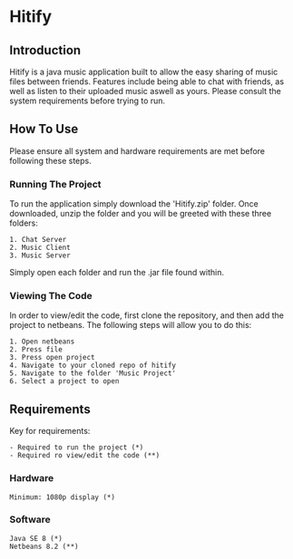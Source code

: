 # Hitify

## Introduction

Hitify is a java music application built to allow the easy sharing of music files between friends. Features include being able to chat with friends, as well as listen to their uploaded music aswell as yours. Please consult the system requirements before trying to run.

## How To Use

Please ensure all system and hardware requirements are met before following these steps.

### Running The Project

To run the application simply download the 'Hitify.zip' folder. Once downloaded, unzip the folder and you will be greeted with these three folders:

	1. Chat Server
	2. Music Client
	3. Music Server

Simply open each folder and run the .jar file found within.

### Viewing The Code

In order to view/edit the code, first clone the repository, and then add the project to netbeans. The following steps will allow you to do this:

```
1. Open netbeans
2. Press file
3. Press open project
4. Navigate to your cloned repo of hitify
5. Navigate to the folder 'Music Project'
6. Select a project to open
```

## Requirements

Key for requirements:

	- Required to run the project (*)
	- Required ro view/edit the code (**)

### Hardware

```
Minimum: 1080p display (*)
```

### Software

```
Java SE 8 (*)
Netbeans 8.2 (**)
```